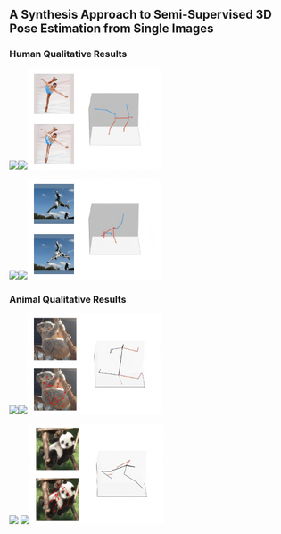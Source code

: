 ## A Synthesis Approach to Semi-Supervised 3D Pose Estimation from Single Images

### Human Qualitative Results

<img src="figs/human/4.gif" width="240"><img src="figs/human/9.gif" width="240"><img src="figs/human/5.gif" width="240">

<img src="figs/human/10.gif" width="240"><img src="figs/human/11.gif" width="240"><img src="figs/human/13.gif" width="240">

### Animal Qualitative Results

<img src="figs/animal/5.gif" width="240"><img src="figs/animal/7.gif" width="240"><img src="figs/animal/2.gif" width="240">

<img src="figs/animal/9.gif" width="240"> <img src="figs/animal/14.gif" width="240"><img src="figs/animal/6.gif" width="240">

